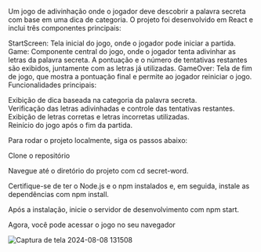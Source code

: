 Um jogo de adivinhação onde o jogador deve descobrir a palavra secreta com base em uma dica de categoria. O projeto foi desenvolvido em React e inclui três componentes principais:

StartScreen: Tela inicial do jogo, onde o jogador pode iniciar a partida.
Game: Componente central do jogo, onde o jogador tenta adivinhar as letras da palavra secreta. A pontuação e o número de tentativas restantes são exibidos, juntamente com as letras já utilizadas.
GameOver: Tela de fim de jogo, que mostra a pontuação final e permite ao jogador reiniciar o jogo.
Funcionalidades principais:

Exibição de dica baseada na categoria da palavra secreta.<br>
Verificação das letras adivinhadas e controle das tentativas restantes.<br>
Exibição de letras corretas e letras incorretas utilizadas.<br>
Reinício do jogo após o fim da partida.

Para rodar o projeto localmente, siga os passos abaixo:<br>

Clone o repositório<br>

Navegue até o diretório do projeto com cd secret-word.<br>

Certifique-se de ter o Node.js e o npm instalados e, em seguida, instale as dependências com npm install.<br>

Após a instalação, inicie o servidor de desenvolvimento com npm start.<br>

Agora, você pode acessar o jogo no seu navegador<br>

![Captura de tela 2024-08-08 131508](https://github.com/user-attachments/assets/b4945f64-6c1b-44c5-a6d7-fda30fa85e11)
